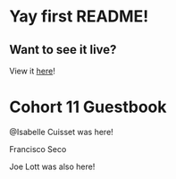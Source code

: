 # Yay first README!

## Want to see it live?

View it [here](http://near-drink.surge.sh/)!

# Cohort 11 Guestbook

@Isabelle Cuisset was here!

Francisco Seco

Joe Lott was also here!
